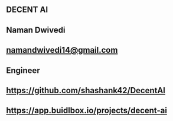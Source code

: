 ## DECENT AI

## Naman Dwivedi

## namandwivedi14@gmail.com

## Engineer

## https://github.com/shashank42/DecentAI

## https://app.buidlbox.io/projects/decent-ai
